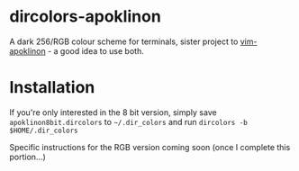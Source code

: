 dircolors-apoklinon
===================

A dark 256/RGB colour scheme for terminals, sister project to [vim-apoklinon](https://github.com/Libbum/vim-apoklinon) - a good idea to use both.

Installation
============

If you're only interested in the 8 bit version, simply save `apoklinon8bit.dircolors` to `~/.dir_colors` and run
````dircolors -b $HOME/.dir_colors````

Specific instructions for the RGB version coming soon (once I complete this portion...)

